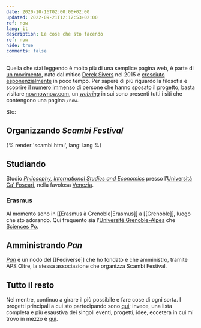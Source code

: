 ```yaml
---
date: 2020-10-16T02:00:00+02:00
updated: 2022-09-21T12:12:53+02:00
ref: now
lang: it
description: Le cose che sto facendo
ref: now
hide: true
comments: false
---
```

<div class='blue box'>
	Quella che stai leggendo è molto più di una semplice pagina web, è parte di <a href='https://sive.rs/nowff' title='Now page - Derek Sivers'>un movimento</a>, nato dal mitico <a href='https://sive.rs' title='Derek Sivers’ personal website'>Derek Sivers</a> nel 2015 e <a href='https://sive.rs/now3'>cresciuto esponenzialmente</a> in poco tempo. Per sapere di più riguardo la filosofia e scoprire <a href='https://nownownow.com' title='NowNowNow'>il numero immenso</a> di persone che hanno sposato il progetto, basta visitare <a href='https://nownownow.com/about' title='About NowNowNow'>nownownow.com</a>, un <a href='https://it.wikipedia.org/wiki/Webring' title='Webring su Wikipedia'><i>webring</i></a> in sui sono presenti tutti i siti che contengono una pagina <code>/now</code>.
</div>

Sto:

## Organizzando <cite>Scambi Festival</cite>

{% render 'scambi.html', lang: lang %}

## Studiando

Studio [*Philosophy, International Studies and Economics*](https://unive.it/pise 'la pagina del PISE sul sito di Ca’ Foscari') presso l’[Università Ca’ Foscari](https://unive.it 'il sito web di Ca’ Foscari'), nella favolosa [Venezia](https://www.comune.venezia.it 'Sito web del comune di Venezia').

### Erasmus

Al momento sono in [[Erasmus à Grenoble|Erasmus]] a [[Grenoble]], luogo che sto adorando. Qui frequento sia l’<a href='https://www.univ-grenoble-alpes.fr' title='Université Grenoble-Alpes' lang='fr' hreflang='fr'>Université Grenoble-Alpes</a> che [Sciences Po](https://www.sciencespo-grenoble.fr 'Sciences Po Grenoble').

## Amministrando <cite>Pan</cite>

<cite>[Pan](https://pan.rent 'Pan Social')</cite> è un nodo del [[Fediverse]] che ho fondato e che amministro, tramite APS Oltre, la stessa associazione che organizza Scambi Festival.

## Tutto il resto

Nel mentre, continuo a girare il più possibile e fare cose di ogni sorta. I progetti principali a cui sto partecipando sono [qui](https://tommi.space/cose 'Cose'); invece, una lista completa e più esaustiva dei singoli eventi, progetti, idee, eccetera in cui mi trovo in mezzo è [qui](https://tommi.space/tutto 'Tutto').